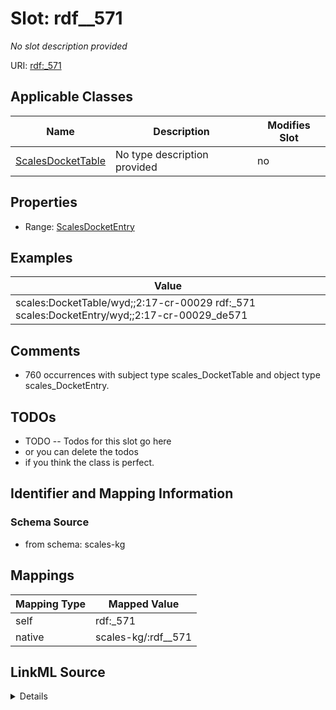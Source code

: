 

# Slot: rdf__571


_No slot description provided_





URI: [rdf:_571](http://www.w3.org/1999/02/22-rdf-syntax-ns#_571)



<!-- no inheritance hierarchy -->





## Applicable Classes

| Name | Description | Modifies Slot |
| --- | --- | --- |
| [ScalesDocketTable](../classes/ScalesDocketTable.md) | No type description provided |  no  |







## Properties

* Range: [ScalesDocketEntry](../classes/ScalesDocketEntry.md)






## Examples

| Value |
| --- |
| scales:DocketTable/wyd;;2:17-cr-00029 rdf:_571 scales:DocketEntry/wyd;;2:17-cr-00029_de571 |

## Comments

* 760 occurrences with subject type scales_DocketTable and object type scales_DocketEntry.

## TODOs

* TODO -- Todos for this slot go here
* or you can delete the todos
* if you think the class is perfect.

## Identifier and Mapping Information







### Schema Source


* from schema: scales-kg




## Mappings

| Mapping Type | Mapped Value |
| ---  | ---  |
| self | rdf:_571 |
| native | scales-kg/:rdf__571 |




## LinkML Source

<details>
```yaml
name: rdf__571
description: No slot description provided
todos:
- TODO -- Todos for this slot go here
- or you can delete the todos
- if you think the class is perfect.
comments:
- 760 occurrences with subject type scales_DocketTable and object type scales_DocketEntry.
examples:
- value: scales:DocketTable/wyd;;2:17-cr-00029 rdf:_571 scales:DocketEntry/wyd;;2:17-cr-00029_de571
from_schema: scales-kg
rank: 1000
slot_uri: rdf:_571
alias: rdf__571
domain_of:
- scales_DocketTable
range: scales_DocketEntry

```
</details>